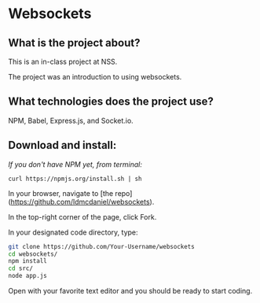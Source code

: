 # Websockets

## What is the project about?

This is an in-class project at NSS.

The project was an introduction to using websockets.

## What technologies does the project use?

NPM, Babel, Express.js, and Socket.io.

## Download and install:

*If you don't have NPM yet, from terminal:*

`curl https://npmjs.org/install.sh | sh`

In your browser, navigate to [the repo] (https://github.com/ldmcdaniel/websockets).

In the top-right corner of the page, click Fork.

In your designated code directory, type:

```sh
git clone https://github.com/Your-Username/websockets
cd websockets/
npm install
cd src/
node app.js
```

Open with your favorite text editor and you should be ready to start coding.
